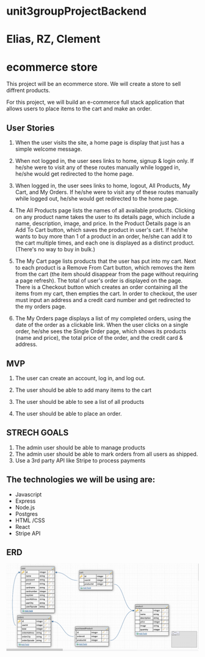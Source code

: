 # unit3groupProjectBackend 
# Elias, RZ, Clement 
# ecommerce store 
This project will be an ecommerce store. We will create a store to sell diffrent products.

For this project, we will build an e-commerce full stack application that allows users to place items to the cart and make an order. 


## User Stories

1. When the user visits the site, a home page is display that just has a simple welcome message.
1. When not logged in, the user sees links to home, signup & login only. If he/she were to visit any of these routes manually while logged in, he/she would get redirected to the home page.

1. When logged in, the user sees links to home, logout, All Products, My Cart, and My Orders. If he/she were to visit any of these routes manually while logged out, he/she would get redirected to the home page.

1. The All Products page lists the names of all available products. Clicking on any product name takes the user to its details page, which include a name, description, image, and price. In the Product Details page is an Add To Cart button, which saves the product in user's cart. If he/she wants to buy more than 1 of a product in an order, he/she can add it to the cart multiple times, and each one is displayed as a distinct product. (There's no way to buy in bulk.)


1. The My Cart page lists products that the user has put into my cart. Next to each product is a Remove From Cart button, which removes the item from the cart (the item should disappear from the page without requiring a page refresh). The total of user's order is displayed on the page. There is a Checkout button which creates an order containing all the items from my cart, then empties the cart. In order to checkout, the user must input an address and a credit card number and get redirected to the my orders page. 

1. The My Orders page displays a list of my completed orders, using the date of the order as a clickable link. When the user clicks on a single order, he/she sees the Single Order page, which shows its products (name and price), the total price of the order, and the credit card & address.


## MVP

1. The user can create an account, log in, and log out.

2. The user should be able to add many items to the cart

3. The user should be able to see a list of all products

4. The user should be able to place an order.


## STRECH GOALS
1. The admin user should be able to manage products
2. The admin user should be able to mark orders from all users as shipped.
3. Use a 3rd party API like Stripe to process payments

## The technologies we will be using are:

- Javascript
- Express
- Node.js
- Postgres
- HTML /CSS
- React
- Stripe API

## ERD

![erd](./assets/erd.png)

